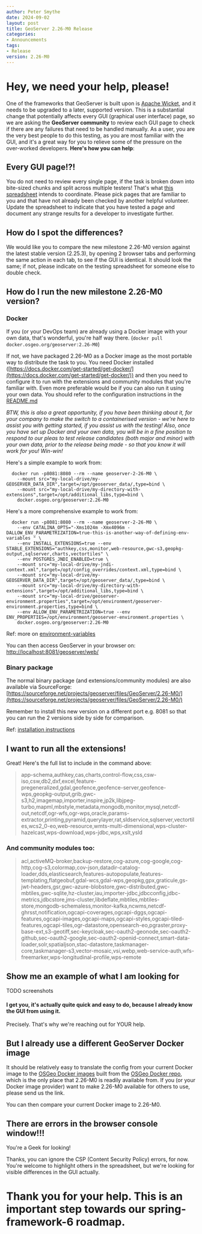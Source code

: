 ```yaml
---
author: Peter Smythe
date: 2024-09-02
layout: post
title: GeoServer 2.26-M0 Release
categories:
- Announcements
tags:
- Release
version: 2.26-M0
--- 
```


# Hey, we need your help, please!

One of the frameworks that GeoServer is built upon is [Apache Wicket](https://wicket.apache.org/), and it needs to be upgraded to a later, supported version.  This is a substantial change that potentially affects every GUI (graphical user interface) page, so we are asking the **GeoServer community** to review each GUI page to check if there are any failures that need to be handled manually.  As a user, you are the very best people to do this testing, as you are most familiar with the GUI, and it's a great way for you to relieve some of the pressure on the over-worked developers.  **Here's how you can help**:

## Every GUI page!?!

You do not need to review every single page, if the task is broken down into bite-sized chunks and split across multiple testers!  That's what [this spreadsheet](https://docs.google.com/spreadsheets/d/1pQmncG4zxpgJnHxeI4myFfOBD17U2CIMcy59II4XAfo/edit) intends to coordinate.  Please pick pages that are familiar to you and that have not already been checked by another helpful volunteer.  Update the spreadsheet to indicate that you have tested a page and document any strange results for a developer to investigate further.

## How do I spot the differences?

We would like you to compare the new milestone 2.26-M0 version against the latest stable version (2.25.3), by opening 2 browser tabs and performing the same action in each tab, to see if the GUI is identical.  It should look the same; if not, please indicate on the testing spreadsheet for someone else to double check.

## How do I run the new milestone 2.26-M0 version?

### Docker

If you (or your DevOps team) are already using a Docker image with your own data, that's wonderful, you're half way there.  (`docker pull docker.osgeo.org/geoserver:2.26-M0`)

If not, we have packaged 2.26-M0 as a Docker image as the most portable way to distribute the task to you.  You need Docker installed ([https://docs.docker.com/get-started/get-docker/](https://docs.docker.com/get-started/get-docker/)) and then you need to configure it to run with the extensions and community modules that you're familiar with.  Even more preferable would be if you can also run it using your own data.  You should refer to the configuration instructions in the [README.md](https://github.com/geoserver/docker)

_BTW, this is also a great opportunity, if you have been thinking about it, for your company to make the switch to a containerised version - we're here to assist you with getting started, if you assist us with the testing!  Also, once you have set up Docker and your own data, you will be in a fine position to respond to our pleas to test release candidates (both major and minor) with your own data, prior to the release being made - so that you know it will work for you!  Win-win!_

Here's a simple example to work from:

```
  docker run -p8081:8080 --rm --name geoserver-2-26-M0 \
	--mount src="my-local-drive/my-GEOSERVER_DATA_DIR",target=/opt/geoserver_data/,type=bind \
	--mount src="my-local-drive/my-directory-with-extensions",target=/opt/additional_libs,type=bind \
	docker.osgeo.org/geoserver:2.26-M0  
```

Here's a more comprehensive example to work from:

```
  docker run -p8081:8080 --rm --name geoserver-2-26-M0 \
	--env CATALINA_OPTS="-Xms1024m -Xmx4096m -DALLOW_ENV_PARAMETRIZATION=true-this-is-another-way-of-defining-env-variables " \
	--env INSTALL_EXTENSIONS=true --env STABLE_EXTENSIONS="authkey,css,monitor,web-resource,gwc-s3,geopkg-output,sqlserver,charts,vectortiles" \
	--env POSTGRES_JNDI_ENABLED=true \
	--mount src="my-local-drive/my-jndi-context.xml",target=/opt/config_overrides/context.xml,type=bind \
	--mount src="my-local-drive/my-GEOSERVER_DATA_DIR",target=/opt/geoserver_data/,type=bind \
	--mount src="my-local-drive/my-directory-with-extensions",target=/opt/additional_libs,type=bind \
	--mount src="my-local-drive/geoserver-environment.properties",target=/opt/environment/geoserver-environment.properties,type=bind \
	--env ALLOW_ENV_PARAMETRIZATION=true --env ENV_PROPERTIES=/opt/environment/geoserver-environment.properties \
	docker.osgeo.org/geoserver:2.26-M0  
```
Ref: more on [environment-variables](https://github.com/geoserver/docker?tab=readme-ov-file#environment-variables)

You can then access GeoServer in your browser on: [http://localhost:8081/geoserver/web/](http://localhost:8081/geoserver/web/)

### Binary package

The normal binary package (and extensions/community modules) are also available via SourceForge: [https://sourceforge.net/projects/geoserver/files/GeoServer/2.26-M0/](https://sourceforge.net/projects/geoserver/files/GeoServer/2.26-M0/)

Remember to install this new version on a different port e.g. 8081 so that you can run the 2 versions side by side for comparison.

Ref: [installation instructions](https://docs.geoserver.org/latest/en/user/installation/index.html)

## I want to run all the extensions!

Great!  Here's the full list to include in the command above:

> app-schema,authkey,cas,charts,control-flow,css,csw-iso,csw,db2,dxf,excel,feature-pregeneralized,gdal,geofence,geofence-server,geofence-wps,geopkg-output,grib,gwc-s3,h2,imagemap,importer,inspire,jp2k,libjpeg-turbo,mapml,mbstyle,metadata,mongodb,monitor,mysql,netcdf-out,netcdf,ogr-wfs,ogr-wps,oracle,params-extractor,printing,pyramid,querylayer,rat,sldservice,sqlserver,vectortiles,wcs2_0-eo,web-resource,wmts-multi-dimensional,wps-cluster-hazelcast,wps-download,wps-jdbc,wps,xslt,ysld

### And community modules too:

> acl,activeMQ-broker,backup-restore,cog-azure,cog-google,cog-http,cog-s3,colormap,cov-json,datadir-catalog-loader,dds,elasticsearch,features-autopopulate,features-templating,flatgeobuf,gdal-wcs,gdal-wps,geopkg,gpx,graticule,gs-jwt-headers,gsr,gwc-azure-blobstore,gwc-distributed,gwc-mbtiles,gwc-sqlite,hz-cluster,iau,importer-jdbc,jdbcconfig,jdbc-metrics,jdbcstore,jms-cluster,libdeflate,mbtiles,mbtiles-store,mongodb-schemaless,monitor-kafka,ncwms,netcdf-ghrsst,notification,ogcapi-coverages,ogcapi-dggs,ogcapi-features,ogcapi-images,ogcapi-maps,ogcapi-styles,ogcapi-tiled-features,ogcapi-tiles,ogr-datastore,opensearch-eo,pgraster,proxy-base-ext,s3-geotiff,sec-keycloak,sec-oauth2-geonode,sec-oauth2-github,sec-oauth2-google,sec-oauth2-openid-connect,smart-data-loader,solr,spatialjson,stac-datastore,taskmanager-core,taskmanager-s3,vector-mosaic,vsi,webp,web-service-auth,wfs-freemarker,wps-longitudinal-profile,wps-remote

## Show me an example of what I am looking for

TODO screenshots

#### I get you, it's actually quite quick and easy to do, because I already know the GUI from using it.

Precisely.  That's why we're reaching out for YOUR help.

## But I already use a different GeoServer Docker image

It should be relatively easy to translate the config from your current Docker image to the [OSGeo Docker images](https://docker.osgeo.org/repository/geoserver-docker/v2/geoserver/manifests/2.26-M0) built from the [OSGeo Docker repo](https://github.com/geoserver/docker), which is the only place that 2.26-M0 is readily available from.  If you (or your Docker image provider) want to make 2.26-M0 available for others to use, please send us the link.  

You can then compare your current Docker image to 2.26-M0.

## There are errors in the browser console window!!!

You're a Geek for looking!  

Thanks, you can ignore the CSP (Content Security Policy) errors, for now.  You're welcome to highlight others in the spreadsheet, but we're looking for visible differences in the GUI actually.


# Thank you for your help. This is an important step towards our spring-framework-6 roadmap.
